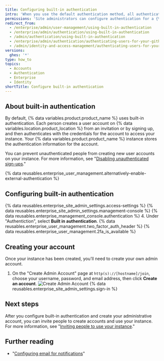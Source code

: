 ```yaml
---
title: Configuring built-in authentication
intro: 'When you use the default authentication method, all authentication details are stored on {% data variables.location.product_location %}.'
permissions: 'Site administrators can configure authentication for a {% data variables.product.product_name %} instance.'
redirect_from:
  - /enterprise/admin/user-management/using-built-in-authentication
  - /enterprise/admin/authentication/using-built-in-authentication
  - /admin/authentication/using-built-in-authentication
  - /enterprise/admin/authentication/authenticating-users-for-your-github-enterprise-server-instance/using-built-in-authentication
  - /admin/identity-and-access-management/authenticating-users-for-your-github-enterprise-server-instance/using-built-in-authentication
versions:
  ghes: '*'
type: how_to
topics:
  - Accounts
  - Authentication
  - Enterprise
  - Identity
shortTitle: Configure built-in authentication
---
```


## About built-in authentication

By default, {% data variables.product.product_name %} uses built-in authentication. Each person creates a user account on {% data variables.location.product_location %} from an invitation or by signing up, and then authenticates with the credentials for the account to access your instance. Your {% data variables.product.product_name %} instance stores the authentication information for the account.

You can prevent unauthenticated people from creating new user accounts on your instance. For more information, see "[Disabling unauthenticated sign-ups](/admin/identity-and-access-management/using-built-in-authentication/disabling-unauthenticated-sign-ups)."

{% data reusables.enterprise_user_management.alternatively-enable-external-authentication %}

## Configuring built-in authentication

{% data reusables.enterprise_site_admin_settings.access-settings %}
{% data reusables.enterprise_site_admin_settings.management-console %}
{% data reusables.enterprise_management_console.authentication %}
4. Under "Authentiction", select **Built in authentication**.
{% data reusables.enterprise_user_management.two_factor_auth_header %}
{% data reusables.enterprise_user_management.2fa_is_available %}

## Creating your account

Once your instance has been created, you'll need to create your own admin account.

1. On the "Create Admin Account" page at `http(s)://[hostname]/join`, choose your username, password, and email address, then click **Create an account**.
![Create Admin Account](/assets/images/enterprise/site-admin-settings/create-first-admin-acct.png)
{% data reusables.enterprise_site_admin_settings.sign-in %}

## Next steps

<a name="inviting-users"></a>

After you configure built-in authentication and create your administrative account, you can invite people to create accounts and use your instance. For more information, see "[Inviting people to use your instance](/admin/identity-and-access-management/using-built-in-authentication/inviting-people-to-use-your-instance)."

## Further reading

- "[Configuring email for notifications](/admin/configuration/configuring-your-enterprise/configuring-email-for-notifications)"

